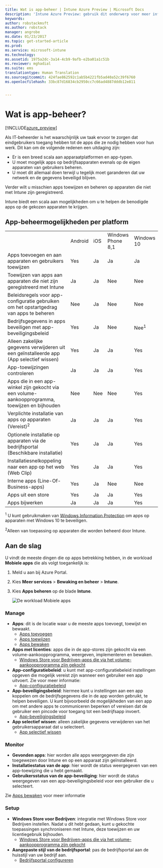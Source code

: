 ```yaml
---
title: Wat is app-beheer | Intune Azure Preview | Microsoft Docs
description: 'Intune Azure Preview: gebruik dit onderwerp voor meer informatie over de basisbeginselen van app-beheer met Microsoft Intune'
keywords: 
author: robstackmsft
ms.author: robstack
manager: angrobe
ms.date: 01/23/2017
ms.topic: get-started-article
ms.prod: 
ms.service: microsoft-intune
ms.technology: 
ms.assetid: 1975a2dc-3a14-4cb9-9afb-e2ba01a1c51b
ms.reviewer: mghadial
ms.suite: ems
translationtype: Human Translation
ms.sourcegitcommit: 424fae862592c1ab5b4221fb5ad40a52c39f6760
ms.openlocfilehash: 33bc87d16834cb2950cc7c66ad4887dddb12e811


---
```


# <a name="what-is-app-management"></a>Wat is app-beheer?


[!INCLUDE[azure_preview](../includes/azure_preview.md)]


Als IT-beheerder is het waarschijnlijk uw taak ervoor te zorgen dat eindgebruikers toegang hebben tot de apps die ze nodig hebben voor hun werk. Dit kan om de volgende redenen een uitdaging zijn:
- Er is een breed scala aan apparaatplatformen en app-typen.
- U moet mogelijk apps op bedrijfsapparaten evenals op de eigen apparaten van gebruikers beheren.
- U moet dit allemaal doen terwijl u tegelijk moet garanderen dat uw netwerk en de gegevens beveiligd blijven. 

Verder wilt u misschien apps toewijzen en beheren op apparaten die niet met Intune zijn geregistreerd.

Intune biedt een scala aan mogelijkheden om u te helpen de benodigde apps op de gekozen apparaten te krijgen.

## <a name="app-management-capabilities-by-platform"></a>App-beheermogelijkheden per platform

||||||
|-|-|-|-|-|
|&nbsp; |Android|iOS|Windows Phone 8,1|Windows 10|
|Apps toevoegen en aan apparaten en gebruikers toewijzen|Yes|Ja|Ja|Ja|
|Toewijzen van apps aan apparaten die niet zijn geregistreerd met Intune|Ja|Ja|Nee|Nee|
|Beleidsregels voor app-configuratie gebruiken om het opstartgedrag van apps te beheren|Nee|Ja|Nee|Nee|
|Bedrijfsgegevens in apps beveiligen met app-beveiligingsbeleid|Yes|Ja|Nee|Nee<sup>1</sup>|
|Alleen zakelijke gegevens verwijderen uit een geïnstalleerde app (App selectief wissen)|Yes|Ja|Ja|Yes|
|App-toewijzingen controleren|Ja|Ja|Ja|Yes|
|Apps die in een app-winkel zijn gekocht via een volume-aankoopprogramma, toewijzen en bijhouden|Nee|Nee|Nee|Yes|
|Verplichte installatie van apps op apparaten (Vereist)<sup>2</sup>|Ja|Ja|Ja|Yes|
|Optionele installatie op apparaten via de bedrijfsportal (Beschikbare installatie)|Yes|Ja|Ja|Yes|
|Installatiesnelkoppeling naar een app op het web (Web Clip)|Yes|Ja|Ja|Yes|
|Interne apps (Line-Of-Business-apps)|Yes|Ja|Nee|Nee|
|Apps uit een store|Yes|Ja|Ja|Yes|
|Apps bijwerken|Ja|Ja|Ja|Yes|

<sup>1</sup> U kunt gebruikmaken van [Windows Information Protection](/intune-azure/configure-devices/how-to-configure-windows-information-protection) om apps op apparaten met Windows 10 te beveiligen.

<sup>2</sup>Alleen van toepassing op apparaten die worden beheerd door Intune.


## <a name="how-to-get-started"></a>Aan de slag

U vindt de meeste dingen die op apps betrekking hebben, in de workload **Mobiele apps** die als volgt toegankelijk is:

1. Meld u aan bij Azure Portal.
2. Kies **Meer services** > **Bewaking en beheer** > **Intune**.
3. Kies **Apps beheren** op de blade **Intune**.

    ![De workload Mobiele apps](./media/apps-workload.png)

### <a name="manage"></a>Manage
- **Apps**: dit is de locatie waar u de meeste apps toevoegt, toewijst en bewaakt. 
    - [Apps toevoegen](add-apps.md)
    - [Apps toewijzen](deploy-apps.md)
    - [Apps bewaken](monitor-apps.md)
- **Apps met licenties**: apps die in de app-stores zijn gekocht via een volume-aankoopprogramma, weergeven, implementeren en bewaken.
    - [Windows Store voor Bedrijven-apps die via het volume-aankoopprogramma zijn gekocht](wsfb-apps.md)
- **App-configuratiebeleid**: u kunt met app-configuratiebeleid instellingen opgeven die mogelijk vereist zijn wanneer een gebruiker een app uitvoert. Zie voor meer informatie:
    - [App-configuratiebeleid](app-configuration-policies.md)
- **App-beveiligingsbeleid**: hiermee kunt u instellingen aan een app koppelen om de bedrijfsgegevens die in de app worden gebruikt, te helpen beveiligen. U kunt bijvoorbeeld de mogelijkheden van een app om met andere apps te communiceren beperken of vereisen dat de gebruiker een pincode voor toegang tot een bedrijfsapp invoert.
    - [App-beveiligingsbeleid](app-protection-policies.md)
- **App selectief wissen**: alleen zakelijke gegevens verwijderen van het gebruikersapparaat dat u selecteert.
    - [App selectief wissen](app-selective-wipe.md)

### <a name="monitor"></a>Monitor
- **Gevonden apps**: hier worden alle apps weergegeven die zijn toegewezen door Intune en op een apparaat zijn geïnstalleerd.
- **Installatiestatus van de app**: hier wordt de status weergegeven van een app-toewijzing die u hebt gemaakt.
- **Gebruikersstatus van de app-beveiliging**: hier wordt de status weergegeven van een app-beveiligingsbeleid voor een gebruiker die u selecteert.

Zie [Apps bewaken](monitor-apps.md) voor meer informatie

### <a name="setup"></a>Setup
<!--- **iOS VPP Tokens**
    - [iOS volume-purchased apps](ios-vpp-apps.md) --->
- **Windows Store voor Bedrijven**: integratie met Windows Store voor Bedrijven instellen. Nadat u dit hebt gedaan, kunt u gekochte toepassingen synchroniseren met Intune, deze toewijzen en uw licentiegebruik bijhouden. 
    - [Windows Store voor Bedrijven-apps die via het volume-aankoopprogramma zijn gekocht](wsfb-apps.md)
- **Aangepaste stijl van de bedrijfsportal**: pas de bedrijfsportal aan de huisstijl van uw bedrijf aan. 
    - [Bedrijfsportal configureren](company-portal-app.md)



<!--HONumber=Feb17_HO1-->


